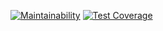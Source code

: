 [![Maintainability](https://api.codeclimate.com/v1/badges/5cbf38c3d97e1bb87525/maintainability)](https://codeclimate.com/github/dzencot/hexlet-test-1/maintainability)
[![Test Coverage](https://api.codeclimate.com/v1/badges/5cbf38c3d97e1bb87525/test_coverage)](https://codeclimate.com/github/dzencot/hexlet-test-1/test_coverage)
